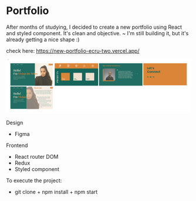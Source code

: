 # Portfolio

After months of studying, I decided to create a new portfolio using React and styled component. It's clean and objective.
~ I'm still building it, but it's already getting a nice shape :)

check here: https://new-portfolio-ecru-two.vercel.app/

<p><img src="src/assets/images/Section 1.png"></p>

Design
+ Figma

Frontend
+ React router DOM 
+ Redux
+ Styled component

To execute the project:
+ git clone + npm install + npm start

